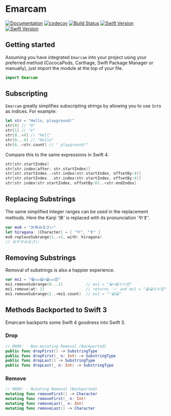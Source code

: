 # Emarcam
[![Documentation](https://cdn.rawgit.com/iosdevzone/Emarcam/master/docs/badge.svg)](https://cdn.rawgit.com/iosdevzone/Emarcam/master/docs/index.html)
[![codecov](https://codecov.io/gh/iosdevzone/Emarcam/branch/master/graph/badge.svg)](https://codecov.io/gh/iosdevzone/Emarcam)
[![Build Status](https://travis-ci.org/iosdevzone/Emarcam.svg?branch=master)](https://travis-ci.org/iosdevzone/Emarcam)
[![Swift Version](https://img.shields.io/badge/Swift-3.1-F16D39.svg?style=flat)](https://developer.apple.com/swift)
[![Swift Version](https://img.shields.io/badge/Swift-4.0-F16D39.svg?style=flat)](https://developer.apple.com/swift)
## Getting started
Assuming you have integrated `Emarcam` into your project using your preferred method (CococaPods, Carthage, Swift Package Manager or manually), just import the module at the top of your file.

````swift
import Emarcam
````

## Subscripting
`Emarcam` greatly simplifies subscripting strings by allowing you to use `Int`s as indices. For example:
````swift
let str = "Hello, playground!"
str[0] // "H"
str[1] // "e"
str[0..<4] // "Hell"
str[0...4] // "Hello"
str[6..<str.count] // " playground!"
````
Compare this to the same expressions in Swift 4.
````swift
str[str.startIndex]
str[str.index(after: str.startIndex)]
str[str.startIndex..<str.index(str.startIndex, offsetBy:4)]
str[str.startIndex...str.index(str.startIndex, offsetBy:4)]
str[str.index(str.startIndex, offsetBy:6)..<str.endIndex]
````
## Replacing Substrings
The same simplified integer ranges can be used in the replacement methods. Here the Kanji '休' is replaced with its pronunciation 'やす'.
````swift
var ms0 = "お休みなさい"
let hiragana: [Character] = [ "や", "す" ]
ms0.replaceSubrange(1..<2, with: hiragana)
// おやすみなさい
````
## Removing Substrings
Removal of substrings is also a happier experience.
````swift
var ms1 = "😭☠️☠️😀💀😀☠️☠️😡"
ms1.removeSubrange(0...2)          // ms1 = "😀💀😀☠️☠️😡"
ms1.remove(at: 1)                  // returns '💀' and ms1 = "😀😀☠️☠️😡"
ms1.removeSubrange(2..<ms1.count)  // ms1 = ""😀😀"
````

## Methods Backported to Swift 3
Emarcam backports some Swift 4 goodness into Swift 3.
### Drop
```swift
// MARK: - Non-mutating Removal (Backported)
public func dropFirst() -> SubstringType
public func dropFirst(_ n: Int) -> SubstringType
public func dropLast() -> SubstringType
public func dropLast(_ n: Int) -> SubstringType
```
### Remove
```swift
// MARK: - Mutating Removal (Backported)
mutating func removeFirst() -> Character
mutating func removeFirst(_ n: Int)
mutating func removeLast(_ n: Int)
mutating func removeLast() -> Character
```
